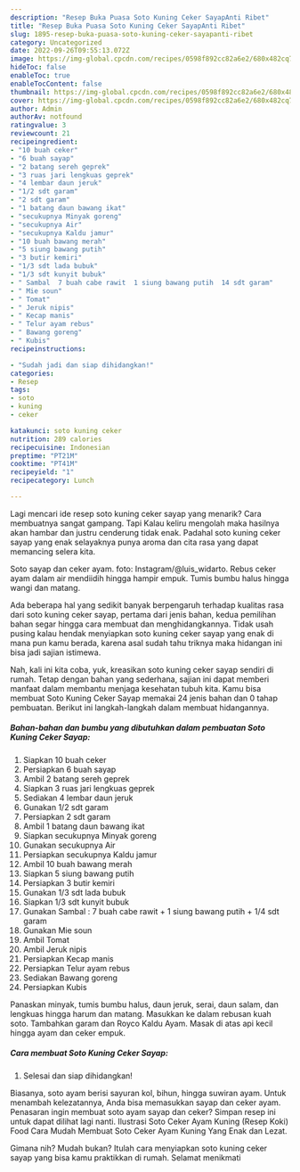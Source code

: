 ```yaml
---
description: "Resep Buka Puasa Soto Kuning Ceker SayapAnti Ribet"
title: "Resep Buka Puasa Soto Kuning Ceker SayapAnti Ribet"
slug: 1895-resep-buka-puasa-soto-kuning-ceker-sayapanti-ribet
category: Uncategorized
date: 2022-09-26T09:55:13.072Z
image: https://img-global.cpcdn.com/recipes/0598f892cc82a6e2/680x482cq70/soto-kuning-ceker-sayap-foto-resep-utama.jpg
hideToc: false
enableToc: true
enableTocContent: false
thumbnail: https://img-global.cpcdn.com/recipes/0598f892cc82a6e2/680x482cq70/soto-kuning-ceker-sayap-foto-resep-utama.jpg
cover: https://img-global.cpcdn.com/recipes/0598f892cc82a6e2/680x482cq70/soto-kuning-ceker-sayap-foto-resep-utama.jpg
author: Admin
authorAv: notfound
ratingvalue: 3
reviewcount: 21
recipeingredient:
- "10 buah ceker"
- "6 buah sayap"
- "2 batang sereh geprek"
- "3 ruas jari lengkuas geprek"
- "4 lembar daun jeruk"
- "1/2 sdt garam"
- "2 sdt garam"
- "1 batang daun bawang ikat"
- "secukupnya Minyak goreng"
- "secukupnya Air"
- "secukupnya Kaldu jamur"
- "10 buah bawang merah"
- "5 siung bawang putih"
- "3 butir kemiri"
- "1/3 sdt lada bubuk"
- "1/3 sdt kunyit bubuk"
- " Sambal  7 buah cabe rawit  1 siung bawang putih  14 sdt garam"
- " Mie soun"
- " Tomat"
- " Jeruk nipis"
- " Kecap manis"
- " Telur ayam rebus"
- " Bawang goreng"
- " Kubis"
recipeinstructions:

- "Sudah jadi dan siap dihidangkan!"
categories:
- Resep
tags:
- soto
- kuning
- ceker

katakunci: soto kuning ceker 
nutrition: 289 calories
recipecuisine: Indonesian
preptime: "PT21M"
cooktime: "PT41M"
recipeyield: "1"
recipecategory: Lunch

---
```



Lagi mencari ide resep soto kuning ceker sayap yang menarik? Cara membuatnya sangat gampang. Tapi Kalau keliru mengolah maka hasilnya akan hambar dan justru cenderung tidak enak. Padahal soto kuning ceker sayap yang enak selayaknya punya aroma dan cita rasa yang dapat memancing selera kita.


Soto sayap dan ceker ayam. foto: Instagram/@luis_widarto. Rebus ceker ayam dalam air mendiidih hingga hampir empuk. Tumis bumbu halus hingga wangi dan matang.

Ada beberapa hal yang sedikit banyak berpengaruh terhadap kualitas rasa dari soto kuning ceker sayap, pertama dari jenis bahan, kedua pemilihan bahan segar hingga cara membuat dan menghidangkannya. Tidak usah pusing kalau hendak menyiapkan soto kuning ceker sayap yang enak di mana pun kamu berada, karena asal sudah tahu triknya maka hidangan ini bisa jadi sajian istimewa.


Nah, kali ini kita coba, yuk, kreasikan soto kuning ceker sayap sendiri di rumah. Tetap dengan bahan yang sederhana, sajian ini dapat memberi manfaat dalam membantu menjaga kesehatan tubuh kita. Kamu bisa membuat Soto Kuning Ceker Sayap memakai 24 jenis bahan dan 0 tahap pembuatan. Berikut ini langkah-langkah dalam membuat hidangannya.

<!--inarticleads1-->

##### Bahan-bahan dan bumbu yang dibutuhkan dalam pembuatan Soto Kuning Ceker Sayap:

1. Siapkan 10 buah ceker
1. Persiapkan 6 buah sayap
1. Ambil 2 batang sereh geprek
1. Siapkan 3 ruas jari lengkuas geprek
1. Sediakan 4 lembar daun jeruk
1. Gunakan 1/2 sdt garam
1. Persiapkan 2 sdt garam
1. Ambil 1 batang daun bawang ikat
1. Siapkan secukupnya Minyak goreng
1. Gunakan secukupnya Air
1. Persiapkan secukupnya Kaldu jamur
1. Ambil 10 buah bawang merah
1. Siapkan 5 siung bawang putih
1. Persiapkan 3 butir kemiri
1. Gunakan 1/3 sdt lada bubuk
1. Siapkan 1/3 sdt kunyit bubuk
1. Gunakan  Sambal : 7 buah cabe rawit + 1 siung bawang putih + 1/4 sdt garam
1. Gunakan  Mie soun
1. Ambil  Tomat
1. Ambil  Jeruk nipis
1. Persiapkan  Kecap manis
1. Persiapkan  Telur ayam rebus
1. Sediakan  Bawang goreng
1. Persiapkan  Kubis


Panaskan minyak, tumis bumbu halus, daun jeruk, serai, daun salam, dan lengkuas hingga harum dan matang. Masukkan ke dalam rebusan kuah soto. Tambahkan garam dan Royco Kaldu Ayam. Masak di atas api kecil hingga ayam dan ceker empuk. 

<!--inarticleads2-->

##### Cara membuat Soto Kuning Ceker Sayap:


1. Selesai dan siap dihidangkan!

Biasanya, soto ayam berisi sayuran kol, bihun, hingga suwiran ayam. Untuk menambah kelezatannya, Anda bisa memasukkan sayap dan ceker ayam. Penasaran ingin membuat soto ayam sayap dan ceker? Simpan resep ini untuk dapat dilihat lagi nanti. Ilustrasi Soto Ceker Ayam Kuning (Resep Koki) Food Cara Mudah Membuat Soto Ceker Ayam Kuning Yang Enak dan Lezat. 

Gimana nih? Mudah bukan? Itulah cara menyiapkan soto kuning ceker sayap yang bisa kamu praktikkan di rumah. Selamat menikmati
